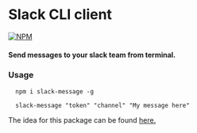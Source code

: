 # Slack CLI client
[![NPM](https://nodei.co/npm/slack-message.png)](https://nodei.co/npm/slack-message/)

#### Send messages to your slack team from terminal.

### Usage
```
  npm i slack-message -g
```
```
  slack-message "token" "channel" "My message here"
```


The idea for this package can be found [here.](https://github.com/mikaelbr/open-source-ideas/issues/2)
